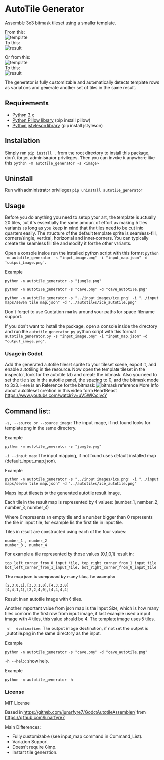 # AutoTile Generator

Assemble 3x3 bitmask tileset using a smaller template.

From this:  
![template](https://i.imgur.com/QiyhVhm.png)  
To this:  
![result](https://i.imgur.com/PbmxC9j.png)

Or from this:  
![template](https://i.imgur.com/bgRyd6l.png)  
To this:  
![result](https://i.imgur.com/3mxv01p.png)

The generator is fully customizable and automatically detects template rows as variations and generate another set of tiles in the same result.

## Requirements

* [Python 3.x](https://www.python.org/downloads/)
* [Python Pillow library](https://pillow.readthedocs.io/en/5.1.x/installation.html) (pip install pillow)
* [Python jstyleson library](https://github.com/linjackson78/jstyleson) (pip install jstyleson)

## Installation

Simply run `pip install .` from the root directory to install this package, don't forget administrator privileges. Then you can invoke it anywhere like this `python -m autotile_generator -s <image>`

## Uninstall

Run with administrator privileges `pip uninstall autotile_generator`

## Usage

Before you do anything you need to setup your art, the template is actually 20 tiles, but it's essentially the same amount of effort as making 5 tiles variants as long as you keep in mind that the tiles need to be cut into quarters easily. The structure of the default template sprite is seamless-fill, corners/single, vertical, horizontal and inner-corners. You can typically create the seamless fill tile and modify it for the other variants.


Open a console inside run the installed python script with this format
`python -m autotile_generator -s "input_image.png" -i "input_map.json" -d "output_image.png"`.

Example:

`python -m autotile_generator -s "jungle.png"`

`python -m autotile_generator -s "cave.png" -d "cave_autotile.png"`

`python -m autotile_generator -s "../input images/ice.png' -i "../input maps/seven tile map.json" -d "../autotiles/ice_autotile.png"`

Don't forget to use Quotation marks around your paths for space filename support.

If you don't want to install the package, open a console inside the directory and run the `autotile_generator.py` python script with this format `autotile_generator.py -s "input_image.png" -i "input_map.json" -d "output_image.png"`.

### Usage in Godot

Add the generated autotile tileset sprite to your tileset scene, export it, and enable autotiling in the resource. Now open the template tileset in the inspector, look for the autotile tab and create the bitmask. Also you need to set the tile size in the autotile panel, the spacing to 0, and the bitmask mode to 3x3. 
Here is an Reference for the bitmask:
![bitmask reference](https://i.imgur.com/8Ogwgnf.png)
More Info about autotileset creation in this video form HeartBeast: https://www.youtube.com/watch?v=uV5WKocIycY

## Command list:

`-s, --source or --source_image`: The input image, if not found looks for template.png in the same directory.

Example:

`python -m autotile_generator -s "jungle.png"`

`-i --input_map`: The input mapping, if not found uses default installed map (default_input_map.json).

Example:

`python -m autotile_generator -s "../input images/ice.png' -i "../input maps/seven tile map.json" -d "../autotiles/ice_autotile.png"`

Maps input tilesets to the generated autotile result image. 

Each tile in the result map is represented by 4 values: (number_1, number_2, number_3, number_4)

Where 0 represents an empty tile and a number bigger than 0 represents the tile in input tile, for example 1is the first tile in input tile.

Tiles in result are constructed using each of the four values:
```
number_1 , number_2
number_3 , number_4
```
For example a tile represented by those values (0,1,0,1) result in:
```
top_left_corner_from_0_input_tile, top_right_corner_from_1_input_tile
bot_left_corner_from_1_input_tile, bot_right_corner_from_0_input_tile
```
The map json is composed by many tiles, for example:
```
[2,3,0,1],[3,3,1,0],[4,3,2,0]
[4,4,1,1],[2,2,4,0],[4,4,4,4]
```
Result in an autotile image with 6 tiles.

Another important value from json map is the Input Size, which is how many tiles conform the first row from input image, if last example used a input image with 4 tiles, this value should be 4. The template image uses 5 tiles.

`-d --destination`: The output image destination, if not set the output is <inputfile>_autotile.png in the same directory as the input.

Example:

`python -m autotile_generator -s "cave.png" -d "cave_autotile.png"`

`-h --help`: show help.

Example:

`python -m autotile_generator -h`

### License

MIT License

Based in https://github.com/lunarfyre7/GodotAutotileAssembler/ from https://github.com/lunarfyre7

Main Differences:
* Fully customizable (see input_map command in Command_List).
* Variation Support.
* Doesn't require Gimp.
* Instant tile generation.
